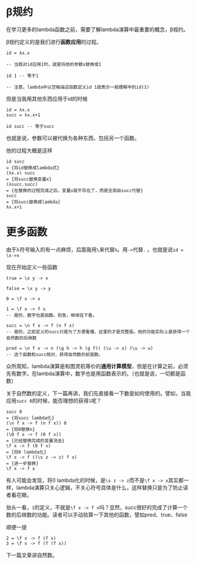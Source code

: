 # β规约
在学习更多的lambda函数之前，需要了解lambda演算中最重要的概念，β规约。

β规约定义的是我们进行**函数应用**的过程。

```
id = λx.x

-- 当我对id应用1时，就是将他的参数x替换成1

id 1 -- 等于1

-- 注意，lambda中以空格描述函数定义id 1就表示一般理解中的id(1)
```

但是当我用其他东西应用于id的时候

```
id = λx.x
succ = λx.x+1

id succ -- 等于succ
```

也就是说，参数可以被代换为各种东西，包括另一个函数。

他的过程大概是这样
```
id succ
= {将id替换成lambda式}
(λx.x) succ
= {将succ替换变量x}
(λsucc.succ)
= {在替换的过程完成之后，变量x就不存在了，而是全部由succ代替}
succ
= {将succ替换成lambda}
λx.x+1
```

# 更多函数

由于λ符号输入的有一点麻烦，后面我用`\`来代替`λ`。用`->`代替`.` 。也就是说`id = \x->x`

现在开始定义一些函数
```
true = \x y -> x

false = \x y -> y

0 = \f x -> x

1 = \f x -> f x
-- 是的，数字也是函数。别急，继续往下看。

succ = \n f x -> f (n f x)
-- 是的，之前定义的succ只是为了方便看懂，这里的才是完整版。他的功能实际上是获得一个自然数的后继数

pred = \n f x -> n (\g h -> h (g f)) (\u -> x) (\u -> u)
-- 这个函数和succ相对，获得自然数的前驱数。
```

众所周知，lambda演算是和图灵机等价的**通用计算模型**，但是在计算之前，必须先有数字。在lambda演算中，数字也是用函数表示的。（也就是说，一切都是函数）

关于自然数的定义，下一篇再讲，我们先直接看一下数是如何使用的。譬如，当我应用`succ 0`的时候，能否理想的获得`1`呢？
```
succ 0
= {将succ lambda化}
(\n f x -> f (n f x)) 0
= {将0替换n}
(\0 f x -> f (0 f x))
= {已经替换完成的变量消去}
\f x -> f (0 f x)
= {将0 lambda化}
\f x -> f ((\s z -> z) f x)
= {进一步替换}
\f x -> f x
```

有人可能会发现，将0 lambda化的时候，是`\s z -> z`而不是`\f x -> x`其实都一样，lambda演算只关心逻辑，不关心符号具体是什么，这样替换只是为了防止读者看花眼。

抬头一看，`1`的定义，不就是`\f x -> f x`吗？显然，succ很好的完成了计算一个数的后继数的功能。读者可以手动验算一下其他的函数，譬如pred、true、false

顺便一提
```
2 = \f x -> f (f x)
3 = \f x -> f (f (f x))
```

下一篇文章讲自然数。